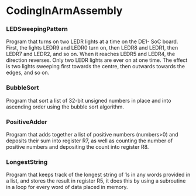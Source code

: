 # CodingInArmAssembly

### LEDSweepingPattern
Program that turns on two LEDR lights at a time on the DE1- SoC board. First, the lights LEDR9 and LEDR0  turn on, then LEDR8 and LEDR1, then LEDR7 and LEDR2, and so on. When it reaches LEDR5 and LEDR4, the direction reverses. Only two LEDR lights are ever on at one time. The effect is two lights sweeping first towards the centre, then outwards towards the edges, and so on.

### BubbleSort
Program that sort a list of 32-bit unsigned numbers in place and into ascending order using the bubble sort algorithm. 

### PositiveAdder
Program that adds together a list of positive numbers (numbers>0) and deposits their sum into register R7, as well as counting the number of positive numbers and depositing the count into register R8.

### LongestString
Program that keeps track of the longest string of 1s in any words provided in a list, and stores the result in register R5, it does this by using a subroutine in a loop for every word of data placed in memory.



